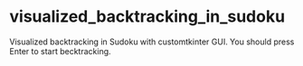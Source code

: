 # visualized_backtracking_in_sudoku
Visualized backtracking in Sudoku with customtkinter GUI.
You should press Enter to start becktracking.
